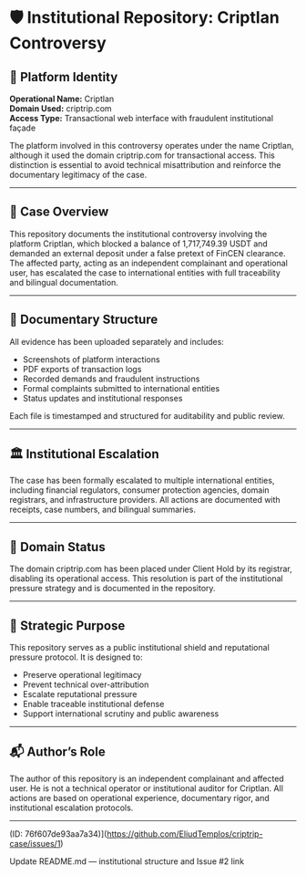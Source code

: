 # 🛡️ Institutional Repository: Criptlan Controversy

## 🧾 Platform Identity

**Operational Name:** Criptlan  
**Domain Used:** criptrip.com  
**Access Type:** Transactional web interface with fraudulent institutional façade

The platform involved in this controversy operates under the name Criptlan, although it used the domain criptrip.com for transactional access. This distinction is essential to avoid technical misattribution and reinforce the documentary legitimacy of the case.

---

## 📂 Case Overview

This repository documents the institutional controversy involving the platform Criptlan, which blocked a balance of 1,717,749.39 USDT and demanded an external deposit under a false pretext of FinCEN clearance. The affected party, acting as an independent complainant and operational user, has escalated the case to international entities with full traceability and bilingual documentation.

---

## 🧾 Documentary Structure

All evidence has been uploaded separately and includes:

- Screenshots of platform interactions  
- PDF exports of transaction logs  
- Recorded demands and fraudulent instructions  
- Formal complaints submitted to international entities  
- Status updates and institutional responses

Each file is timestamped and structured for auditability and public review.

---

## 🏛️ Institutional Escalation

The case has been formally escalated to multiple international entities, including financial regulators, consumer protection agencies, domain registrars, and infrastructure providers. All actions are documented with receipts, case numbers, and bilingual summaries.

---

## 📌 Domain Status

The domain criptrip.com has been placed under Client Hold by its registrar, disabling its operational access. This resolution is part of the institutional pressure strategy and is documented in the repository.

---

## 🧭 Strategic Purpose

This repository serves as a public institutional shield and reputational pressure protocol. It is designed to:

- Preserve operational legitimacy  
- Prevent technical over-attribution  
- Escalate reputational pressure  
- Enable traceable institutional defense  
- Support international scrutiny and public awareness

---

## 📬 Author’s Role

The author of this repository is an independent complainant and affected user. He is not a technical operator or institutional auditor for Criptlan. All actions are based on operational experience, documentary rigor, and institutional escalation protocols.

---

 (ID: 76f607de93aa7a34)](https://github.com/EliudTemplos/criptrip-case/issues/1)

Update README.md — institutional structure and Issue #2 link


